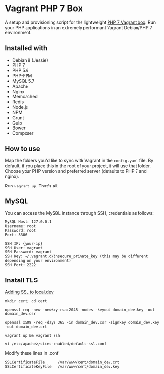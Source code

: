 # Vagrant PHP 7 Box
A setup and provisioning script for the lightweight [PHP 7 Vagrant box](https://atlas.hashicorp.com/ncaro/boxes/php7-debian8-apache-nginx-mysql/). Run your PHP applications in an extremely performant Vagrant Debian/PHP 7 environment.

## Installed with
- Debian 8 (Jessie)
- PHP 7
- PHP 5.6
- PHP-FPM
- MySQL 5.7
- Apache
- Nginx
- Memcached
- Redis
- Node.js
- NPM
- Grunt
- Gulp
- Bower
- Composer

## How to use
Map the folders you'd like to sync with Vagrant in the `config.yaml` file. By default, if you place this in the root of your project, it will use that folder. Choose your PHP version and preferred server (defaults to PHP 7 and nginx).

Run `vagrant up`. That's all.

## MySQL
You can access the MySQL instance through SSH, credentials as follows:

```
MySQL Host: 127.0.0.1
Username: root
Password: root
Port: 3306

SSH IP: {your-ip}
SSH User: vagrant
SSH Password: vagrant
SSH Key: ~/.vagrant.d/insecure_private_key (this may be different depending on your environment)
SSH Port: 2222
```

## Install TLS
[Adding SSL to local.dev](https://www.njimedia.com/local-development-with-ssl-tls-p2/)

`mkdir cert; cd cert`

`openssl req -new -newkey rsa:2048 -nodes -keyout domain_dev.key -out domain_dev.csr`

`openssl x509 -req -days 365 -in domain_dev.csr -signkey domain_dev.key -out domain_dev.crt`

`vagrant up && vagrant ssh`

`vi /etc/apache2/sites-enabled/default-ssl.conf`

Modify these lines in .conf
```
SSLCertificateFile      /var/www/cert/domain_dev.crt
SSLCertificateKeyFile   /var/www/cert/domain_dev.key
```
